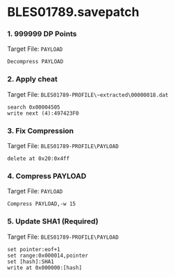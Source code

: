 # BLES01789.savepatch

### 1.  999999 DP Points

Target File: `PAYLOAD`

```
Decompress PAYLOAD
```

### 2. Apply cheat

Target File: `BLES01789-PROFILE\~extracted\00000018.dat`

```
search 0x00004505
write next (4):497423F0
```

### 3. Fix Compression

Target File: `BLES01789-PROFILE\PAYLOAD`

```
delete at 0x20:0x4ff
```

### 4. Compress PAYLOAD

Target File: `PAYLOAD`

```
Compress PAYLOAD,-w 15
```

### 5.  Update SHA1 (Required)

Target File: `BLES01789-PROFILE\PAYLOAD`

```
set pointer:eof+1
set range:0x000014,pointer
set [hash]:SHA1
write at 0x000000:[hash]
```

